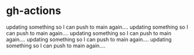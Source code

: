 # gh-actions

updating something so I can push to main again....
updating something so I can push to main again....
updating something so I can push to main again....
updating something so I can push to main again....
updating something so I can push to main again....
